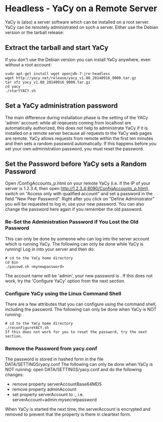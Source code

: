 # Headless - YaCy on a Remote Server

YaCy is (also) a server software which can be installed on a root server. YaCy can be remotely administrated on such a server. Either use the Debian version or the tarball release:

## Extract the tarball and start YaCy
If you don't use the Debian version you can install YaCy anywhere, even without a root account:

```
sudo apt-get install wget openjdk-7-jre-headless
wget http://yacy.net/release/yacy_v1.80_20140916_9000.tar.gz
tar xfz yacy_v1.80_20140916_9000.tar.gz
cd yacy
./startYACY.sh
```

## Set a YaCy administration password

The main difference during installation phase is the setting of the YACy 'admin' account: while all reqeuests coming from localhost are automatically authorized, this does not help to administrate YaCy if it is installed on a remote server because all requests to the YaCy web pages are remote. YaCy allows requests from remote within the first ten minutes and then sets a random password automatically. If this happens before you set your own administration password, you must reset the password.

## Set the Password before YaCy sets a Random Password

Open /ConfigAccounts_p.html on your remote YaCy (i.e. if the IP of your server is 1.2.3.4, then open http://1.2.3.4:8090/ConfigAccounts_p.html), switch on "Access only with qualified account" and set a password in the field "New Peer Password". Right after you click on "Define Administrator" you will be requested to log in; use your new password. You can also change the password here again if you remember the old password.

### Re-Set the Administration Password if You Lost the Old Password
This can only be done by someone who can log into the server account which is running YaCy. The following can only be done while YaCy is running! Log in into your server and then do:

```
# cd to the YaCy home directory
cd bin
./passwd.sh <mynewpassword> 
```

The account name will be 'admin', your new password is <mynewpassword>. If this does not work, try the 'Configure YaCy' option from the next section.

### Configure YaCy using the Linux Command Shell

There are a few attributes that you can configure using the command shell, including the password. The following can only be done when YaCy is NOT running:

```
# cd to the YaCy home directory
./reconfigureYACY.sh
If this does not work for you to reset the password, try the next section.
```

### Remove the Password from yacy.conf
The password is stored in hashed form in the file <yacy-home>DATA/SETTINGS/yacy.conf The following can only be done when YaCy is NOT running: open <yacy-home>DATA/SETTINGS/yacy.conf and do the following changes:

* remove property serverAccountBase64MD5
* remove property adminAccount
* set property serverAccount to <account>:<password>, i.e. serverAccount=admin:mysecretpassword

When YaCy is started the next time, the serverAccount is encrypted and removed to prevent that the property is there in cleartext form.
